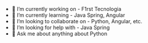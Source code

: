 <!--
**jhonmcc/jhonmcc** is a ✨ _special_ ✨ repository because its `README.md` (this file) appears on your GitHub profile.
-->
- 🔭 I’m currently working on - F1rst Tecnologia
- 🌱 I’m currently learning - Java Spring, Angular
- 👯 I’m looking to collaborate on - Python, Angular, etc. 
- 🤔 I’m looking for help with - Java Spring
- 💬 Ask me about anything about Python

